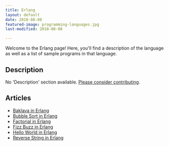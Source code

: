 ```yaml
---
title: Erlang
layout: default
date: 2018-08-08
featured-image: programming-languages.jpg
last-modified: 2018-08-08

---
```


Welcome to the Erlang page! Here, you'll find a description of the language as well as a list of sample programs in that language.

## Description

No 'Description' section available. [Please consider contributing](https://github.com/TheRenegadeCoder/sample-programs-website).

## Articles

- [Baklava in Erlang](https://rzuckerm.github.io/sample-programs-website-copy/projects/baklava/erlang)
- [Bubble Sort in Erlang](https://rzuckerm.github.io/sample-programs-website-copy/projects/bubble-sort/erlang)
- [Factorial in Erlang](https://rzuckerm.github.io/sample-programs-website-copy/projects/factorial/erlang)
- [Fizz Buzz in Erlang](https://rzuckerm.github.io/sample-programs-website-copy/projects/fizz-buzz/erlang)
- [Hello World in Erlang](https://rzuckerm.github.io/sample-programs-website-copy/projects/hello-world/erlang)
- [Reverse String in Erlang](https://rzuckerm.github.io/sample-programs-website-copy/projects/reverse-string/erlang)